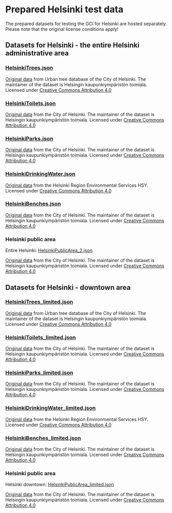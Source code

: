 # Prepared Helsinki test data

The prepared datasets for testing the GCI for Helsinki are hosted separately.
Please note that the original license conditions apply!

## Datasets for Helsinki - the entire Helsinki administrative area
### [HelsinkiTrees.json](https://proto.fvh.io/urbanage/HelsinkiTrees.json)

[Original data](https://hri.fi/data/en_GB/dataset/helsingin-kaupungin-puurekisteri) from Urban tree database of the City of Helsinki. The maintainer of the dataset is Helsingin kaupunkiympäristön toimiala.
Licensed under [Creative Commons Attribution 4.0](https://creativecommons.org/licenses/by/4.0/)

### [HelsinkiToilets.json](https://proto.fvh.io/urbanage/HelsinkiToilets.json)

[Original data](https://hri.fi/data/en_GB/dataset/helsingin-kaupungin-yleisten-alueiden-rekisteri) from the City of Helsinki. The maintainer of the dataset is Helsingin kaupunkiympäristön toimiala.
Licensed under [Creative Commons Attribution 4.0](https://creativecommons.org/licenses/by/4.0/)

### [HelsinkiParks.json](https://proto.fvh.io/urbanage/HelsinkiParks.json)

[Original data](https://hri.fi/data/en_GB/dataset/helsingin-kaupungin-yleisten-alueiden-rekisteri) from the City of Helsinki. The maintainer of the dataset is Helsingin kaupunkiympäristön toimiala.
Licensed under [Creative Commons Attribution 4.0](https://creativecommons.org/licenses/by/4.0/)

### [HelsinkiDrinkingWater.json](https://proto.fvh.io/urbanage/HelsinkiDrinkingWater.json)

[Original data](https://www.hsy.fi/en/environmental-information/open-data/avoin-data---sivut/water-posts-in-the-helsinki-metropolitan-area/) from the Helsinki Region Environmental Services HSY.
Licensed under [Creative Commons Attribution 4.0](https://creativecommons.org/licenses/by/4.0/)

### [HelsinkiBenches.json](https://proto.fvh.io/urbanage/HelsinkiBenches.json)

[Original data](https://hri.fi/data/en_GB/dataset/helsingin-kaupungin-yleisten-alueiden-rekisteri) from the City of Helsinki. The maintainer of the dataset is Helsingin kaupunkiympäristön toimiala.
Licensed under [Creative Commons Attribution 4.0](https://creativecommons.org/licenses/by/4.0/)

### Helsinki public area

Entire Helsinki: [HelsinkiPublicArea_2.json](https://proto.fvh.io/urbanage/HelsinkiPublicArea_2.json)

[Original data](https://hri.fi/data/en_GB/dataset/helsingin-kaupungin-yleisten-alueiden-rekisteri) from the City of Helsinki. The maintainer of the dataset is Helsingin kaupunkiympäristön toimiala.
Licensed under [Creative Commons Attribution 4.0](https://creativecommons.org/licenses/by/4.0/)

## Datasets for Helsinki - downtown area

### [HelsinkiTrees_limited.json](https://proto.fvh.io/urbanage/HelsinkiTrees_limited.json)

[Original data](https://hri.fi/data/en_GB/dataset/helsingin-kaupungin-puurekisteri) from Urban tree database of the City of Helsinki. The maintainer of the dataset is Helsingin kaupunkiympäristön toimiala.
Licensed under [Creative Commons Attribution 4.0](https://creativecommons.org/licenses/by/4.0/)

### [HelsinkiToilets_limited.json](https://proto.fvh.io/urbanage/HelsinkiToilets_limited.json)

[Original data](https://hri.fi/data/en_GB/dataset/helsingin-kaupungin-yleisten-alueiden-rekisteri) from the City of Helsinki. The maintainer of the dataset is Helsingin kaupunkiympäristön toimiala.
Licensed under [Creative Commons Attribution 4.0](https://creativecommons.org/licenses/by/4.0/)

### [HelsinkiParks_limited.json](https://proto.fvh.io/urbanage/HelsinkiParks_limited.json)

[Original data](https://hri.fi/data/en_GB/dataset/helsingin-kaupungin-yleisten-alueiden-rekisteri) from the City of Helsinki. The maintainer of the dataset is Helsingin kaupunkiympäristön toimiala.
Licensed under [Creative Commons Attribution 4.0](https://creativecommons.org/licenses/by/4.0/)

### [HelsinkiDrinkingWater_limited.json](https://proto.fvh.io/urbanage/HelsinkiDrinkingWater_limited.json)

[Original data](https://www.hsy.fi/en/environmental-information/open-data/avoin-data---sivut/water-posts-in-the-helsinki-metropolitan-area/) from the Helsinki Region Environmental Services HSY.
Licensed under [Creative Commons Attribution 4.0](https://creativecommons.org/licenses/by/4.0/)

### [HelsinkiBenches_limited.json](https://proto.fvh.io/urbanage/HelsinkiBenches_limited.json)

[Original data](https://hri.fi/data/en_GB/dataset/helsingin-kaupungin-yleisten-alueiden-rekisteri) from the City of Helsinki. The maintainer of the dataset is Helsingin kaupunkiympäristön toimiala.
Licensed under [Creative Commons Attribution 4.0](https://creativecommons.org/licenses/by/4.0/)

### Helsinki public area

Helsinki downtown: [HelsinkiPublicArea_limited.json](https://proto.fvh.io/urbanage/HelsinkiPublicArea_limited.json)

[Original data](https://hri.fi/data/en_GB/dataset/helsingin-kaupungin-yleisten-alueiden-rekisteri) from the City of Helsinki. The maintainer of the dataset is Helsingin kaupunkiympäristön toimiala.
Licensed under [Creative Commons Attribution 4.0](https://creativecommons.org/licenses/by/4.0/)
